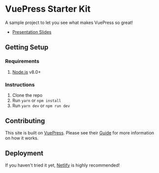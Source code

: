 # VuePress Starter Kit

A sample project to let you see what makes VuePress so great!

*  [Presentation Slides](https://www.slides.com/bencodezen/vuepress-docs-made-easy)

## Getting Setup

### Requirements

1.  [Node.js](https://nodejs.org/en/) v8.0+

### Instructions

1.  Clone the repo
2.  Run `yarn` or `npm install`
3.  Run `yarn dev` or `npm run dev`

## Contributing

This site is built on [VuePress](https://vuepress.vuejs.org/). Please see their [Guide](https://vuepress.vuejs.org/guide/) for more information on how it works.

## Deployment

If you haven't tried it yet, [Netlify](https://www.netlify.com) is highly recommended!
